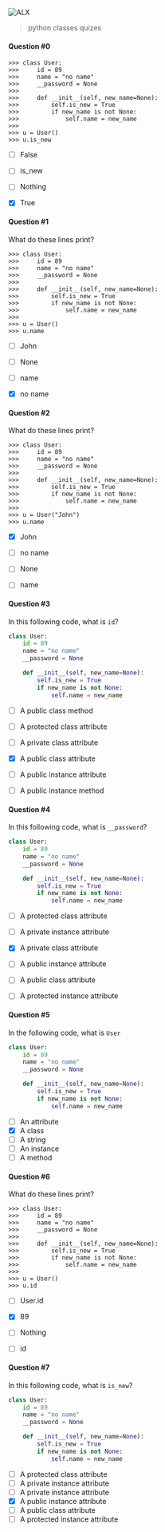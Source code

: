 ![ALX](https://assets.imaginablefutures.com/media/images/ALX_Logo.max-200x150.png)
> python classes quizes

#### Question #0
```
>>> class User:
>>>     id = 89
>>>     name = "no name"
>>>     __password = None
>>>     
>>>     def __init__(self, new_name=None):
>>>         self.is_new = True
>>>         if new_name is not None:
>>>             self.name = new_name
>>> 
>>> u = User()
>>> u.is_new

```
* [ ] False
* [ ] is_new
* [ ] Nothing 
* [X] True


#### Question #1
What do these lines print?
```
>>> class User:
>>>     id = 89
>>>     name = "no name"
>>>     __password = None
>>>     
>>>     def __init__(self, new_name=None):
>>>         self.is_new = True
>>>         if new_name is not None:
>>>             self.name = new_name
>>> 
>>> u = User()
>>> u.name
```

* [ ] John 
* [ ] None
* [ ] name
* [X] no name


#### Question #2
What do these lines print?
```
>>> class User:
>>>     id = 89
>>>     name = "no name"
>>>     __password = None
>>>     
>>>     def __init__(self, new_name=None):
>>>         self.is_new = True
>>>         if new_name is not None:
>>>             self.name = new_name
>>> 
>>> u = User("John")
>>> u.name
```
* [X] John 
* [ ] no name
* [ ] None
* [ ] name


#### Question #3
In this following code, what is ```id```?
```python
class User:
    id = 89
    name = "no name"
    __password = None

    def __init__(self, new_name=None):
        self.is_new = True
        if new_name is not None:
            self.name = new_name
```
* [ ] A public class method
* [ ] A protected class attribute
* [ ] A private class attribute
* [X] A public class attribute
* [ ] A public instance attribute
* [ ] A public instance method


#### Question #4
In this following code, what is ```__password```?
```python
class User:
    id = 89
    name = "no name"
    __password = None

    def __init__(self, new_name=None):
        self.is_new = True
        if new_name is not None:
            self.name = new_name
```
* [ ] A protected class attribute
* [ ] A private instance attribute
* [X] A private class attribute
* [ ] A public instance attribute
* [ ] A public class attribute
* [ ] A protected instance attribute


#### Question #5
In the following code, what is ```User```
```python
class User:
    id = 89
    name = "no name"
    __password = None

    def __init__(self, new_name=None):
        self.is_new = True
        if new_name is not None:
            self.name = new_name
```
* [ ] An attribute
* [X] A class
* [ ] A string
* [ ] An instance
* [ ] A method

#### Question #6

What do these lines print?
```
>>> class User:
>>>     id = 89
>>>     name = "no name"
>>>     __password = None
>>>     
>>>     def __init__(self, new_name=None):
>>>         self.is_new = True
>>>         if new_name is not None:
>>>             self.name = new_name
>>> 
>>> u = User()
>>> u.id
```
* [ ] User.id
* [X] 89
* [ ] Nothing
* [ ] id


#### Question #7
In this following code, what is ```is_new```?
```python
class User:
    id = 89
    name = "no name"
    __password = None

    def __init__(self, new_name=None):
        self.is_new = True
        if new_name is not None:
            self.name = new_name
```
* [ ] A protected class attribute
* [ ] A private instance attribute
* [ ] A private instance attribute
* [X] A public instance attribute
* [ ] A public class attribute
* [ ] A protected instance attribute 